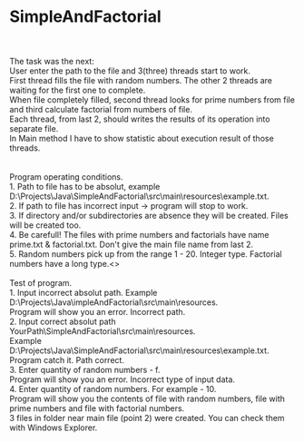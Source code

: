 # SimpleAndFactorial

</br>
</br>
The task was the next:</br>
User enter the path to the file and 3(three) threads start to work.</br>
First thread fills the file with random numbers. The other 2 threads are waiting for the first one to complete.</br>
When file completely filled, second thread looks for prime numbers from file and third calculate factorial from numbers of file.</br>
Each thread, from last 2, should writes the results of its operation into separate file.</br>
In Main method I have to show statistic about execution result of those threads.</br>
</br>
</br>
Program operating conditions.</br>
1. Path to file has to be absolut, example D:\Projects\Java\SimpleAndFactorial\src\main\resources\example.txt.</br>
2. If path to file has incorrect input -> program will stop to work.</br>
3. If directory and/or subdirectories are absence they will be created. Files will be created too. </br>
4. Be carefull! The files with prime numbers and factorials have name prime.txt & factorial.txt. Don't give the main file name from last 2.</br>
5. Random numbers pick up from the range 1 - 20. Integer type. Factorial numbers have a long type.<>
</br>
</br>
Test of program.</br>
1. Input incorrect absolut path. Example D:\Projects\Java\impleAndFactorial\src\main\resources.</br>
Program will show you an error. Incorrect path.</br>
2. Input correct absolut path YourPath\SimpleAndFactorial\src\main\resources.</br>
Example D:\Projects\Java\SimpleAndFactorial\src\main\resources\example.txt.</br>
Program catch it. Path correct.</br>
3. Enter quantity of random numbers - f.</br>
Program will show you an error. Incorrect type of input data.</br>
4. Enter quantity of random numbers. For example - 10.</br>
Program will show you the contents of file with random numbers, file with prime numbers and file with factorial numbers.</br>
3 files in folder near main file (point 2) were created. You can check them with Windows Explorer.
